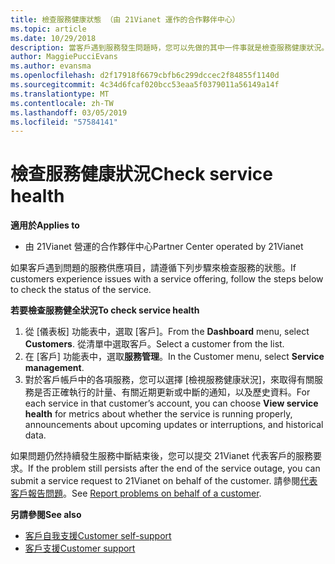 ```yaml
---
title: 檢查服務健康狀態 （由 21Vianet 運作的合作夥伴中心）
ms.topic: article
ms.date: 10/29/2018
description: 當客戶遇到服務發生問題時，您可以先做的其中一件事就是檢查服務健康狀況。
author: MaggiePucciEvans
ms.author: evansma
ms.openlocfilehash: d2f17918f6679cbfb6c299dccec2f84855f1140d
ms.sourcegitcommit: 4c34d6fcaf020bcc53eaa5f0379011a56149a14f
ms.translationtype: MT
ms.contentlocale: zh-TW
ms.lasthandoff: 03/05/2019
ms.locfileid: "57584141"
---
```

# <a name="check-service-health"></a><span data-ttu-id="a887c-103">檢查服務健康狀況</span><span class="sxs-lookup"><span data-stu-id="a887c-103">Check service health</span></span>

<span data-ttu-id="a887c-104">**適用於**</span><span class="sxs-lookup"><span data-stu-id="a887c-104">**Applies to**</span></span>

-   <span data-ttu-id="a887c-105">由 21Vianet 營運的合作夥伴中心</span><span class="sxs-lookup"><span data-stu-id="a887c-105">Partner Center operated by 21Vianet</span></span>


<span data-ttu-id="a887c-106">如果客戶遇到問題的服務供應項目，請遵循下列步驟來檢查服務的狀態。</span><span class="sxs-lookup"><span data-stu-id="a887c-106">If customers experience issues with a service offering, follow the steps below to check the status of the service.</span></span>

<span data-ttu-id="a887c-107">**若要檢查服務健全狀況**</span><span class="sxs-lookup"><span data-stu-id="a887c-107">**To check service health**</span></span>

1.  <span data-ttu-id="a887c-108">從 [儀表板] 功能表中，選取 [客戶]。</span><span class="sxs-lookup"><span data-stu-id="a887c-108">From the **Dashboard** menu, select **Customers**.</span></span> <span data-ttu-id="a887c-109">從清單中選取客戶。</span><span class="sxs-lookup"><span data-stu-id="a887c-109">Select a customer from the list.</span></span>
2.  <span data-ttu-id="a887c-110">在 [客戶] 功能表中，選取**服務管理**。</span><span class="sxs-lookup"><span data-stu-id="a887c-110">In the Customer menu, select **Service management**.</span></span>
3.  <span data-ttu-id="a887c-111">對於客戶帳戶中的各項服務，您可以選擇 \[檢視服務健康狀況\]，來取得有關服務是否正確執行的計量、有關近期更新或中斷的通知，以及歷史資料。</span><span class="sxs-lookup"><span data-stu-id="a887c-111">For each service in that customer’s account, you can choose **View service health** for metrics about whether the service is running properly, announcements about upcoming updates or interruptions, and historical data.</span></span>

<span data-ttu-id="a887c-112">如果問題仍然持續發生服務中斷結束後，您可以提交 21Vianet 代表客戶的服務要求。</span><span class="sxs-lookup"><span data-stu-id="a887c-112">If the problem still persists after the end of the service outage, you can submit a service request to 21Vianet on behalf of the customer.</span></span> <span data-ttu-id="a887c-113">請參閱[代表客戶報告問題](report-problems-on-behalf-of-a-customer.md)。</span><span class="sxs-lookup"><span data-stu-id="a887c-113">See [Report problems on behalf of a customer](report-problems-on-behalf-of-a-customer.md).</span></span>

<span data-ttu-id="a887c-114">**另請參閱**</span><span class="sxs-lookup"><span data-stu-id="a887c-114">**See also**</span></span>

-   [<span data-ttu-id="a887c-115">客戶自我支援</span><span class="sxs-lookup"><span data-stu-id="a887c-115">Customer self-support</span></span>](customer-self-support.md)
-   [<span data-ttu-id="a887c-116">客戶支援</span><span class="sxs-lookup"><span data-stu-id="a887c-116">Customer support</span></span>](customer-support.md)